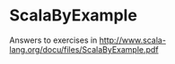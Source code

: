 ScalaByExample
==============

Answers to exercises in http://www.scala-lang.org/docu/files/ScalaByExample.pdf
